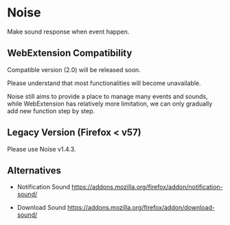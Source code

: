 Noise
=====

Make sound response when event happen.


WebExtension Compatibility
--------------------------

Compatible version (2.0) will be released soon.

Please understand that most functionalities will become unavailable.

Noise still aims to provide a place to manage many events and sounds, while
WebExtension has relatively more limitation, we can only gradually add new
function step by step.


Legacy Version (Firefox &lt; v57)
---------------------------------

Please use Noise v1.4.3.


Alternatives
------------

- Notification Sound
  https://addons.mozilla.org/firefox/addon/notification-sound/

- Download Sound
  https://addons.mozilla.org/firefox/addon/download-sound/
